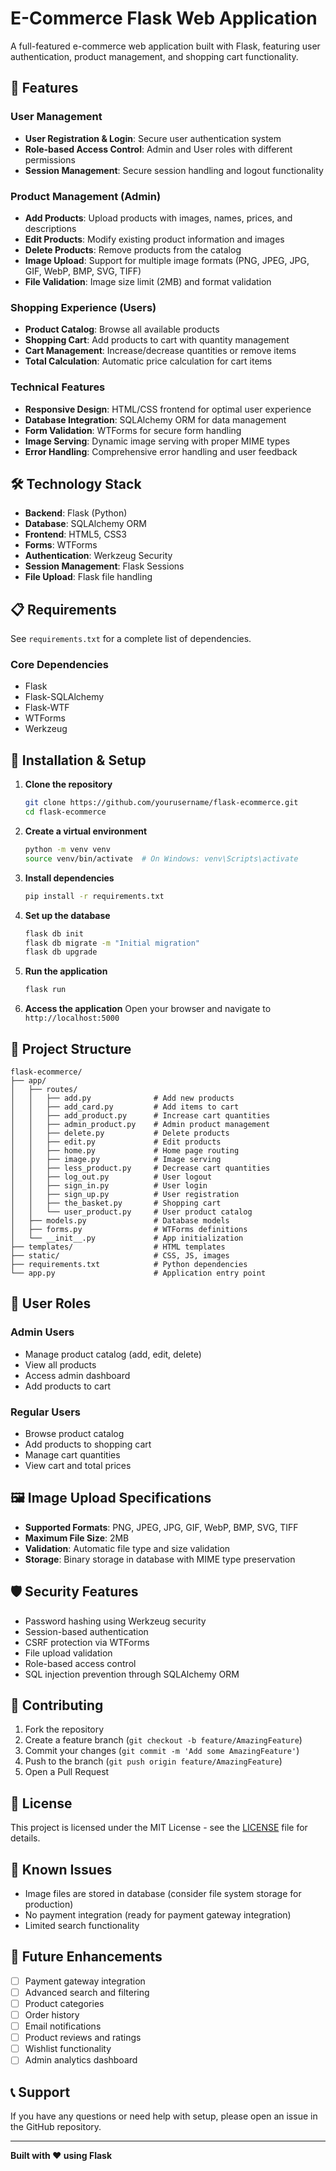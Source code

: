 # E-Commerce Flask Web Application

A full-featured e-commerce web application built with Flask, featuring user authentication, product management, and shopping cart functionality.

## 🚀 Features

### User Management
- **User Registration & Login**: Secure user authentication system
- **Role-based Access Control**: Admin and User roles with different permissions
- **Session Management**: Secure session handling and logout functionality

### Product Management (Admin)
- **Add Products**: Upload products with images, names, prices, and descriptions
- **Edit Products**: Modify existing product information and images
- **Delete Products**: Remove products from the catalog
- **Image Upload**: Support for multiple image formats (PNG, JPEG, JPG, GIF, WebP, BMP, SVG, TIFF)
- **File Validation**: Image size limit (2MB) and format validation

### Shopping Experience (Users)
- **Product Catalog**: Browse all available products
- **Shopping Cart**: Add products to cart with quantity management
- **Cart Management**: Increase/decrease quantities or remove items
- **Total Calculation**: Automatic price calculation for cart items

### Technical Features
- **Responsive Design**: HTML/CSS frontend for optimal user experience
- **Database Integration**: SQLAlchemy ORM for data management
- **Form Validation**: WTForms for secure form handling
- **Image Serving**: Dynamic image serving with proper MIME types
- **Error Handling**: Comprehensive error handling and user feedback

## 🛠️ Technology Stack

- **Backend**: Flask (Python)
- **Database**: SQLAlchemy ORM
- **Frontend**: HTML5, CSS3
- **Forms**: WTForms
- **Authentication**: Werkzeug Security
- **Session Management**: Flask Sessions
- **File Upload**: Flask file handling

## 📋 Requirements

See `requirements.txt` for a complete list of dependencies.

### Core Dependencies
- Flask
- Flask-SQLAlchemy
- Flask-WTF
- WTForms
- Werkzeug

## 🚀 Installation & Setup

1. **Clone the repository**
   ```bash
   git clone https://github.com/yourusername/flask-ecommerce.git
   cd flask-ecommerce
   ```

2. **Create a virtual environment**
   ```bash
   python -m venv venv
   source venv/bin/activate  # On Windows: venv\Scripts\activate
   ```

3. **Install dependencies**
   ```bash
   pip install -r requirements.txt
   ```

4. **Set up the database**
   ```bash
   flask db init
   flask db migrate -m "Initial migration"
   flask db upgrade
   ```

5. **Run the application**
   ```bash
   flask run
   ```

6. **Access the application**
   Open your browser and navigate to `http://localhost:5000`

## 📁 Project Structure

```
flask-ecommerce/
├── app/
│   ├── routes/
│   │   ├── add.py              # Add new products
│   │   ├── add_card.py         # Add items to cart
│   │   ├── add_product.py      # Increase cart quantities
│   │   ├── admin_product.py    # Admin product management
│   │   ├── delete.py           # Delete products
│   │   ├── edit.py             # Edit products
│   │   ├── home.py             # Home page routing
│   │   ├── image.py            # Image serving
│   │   ├── less_product.py     # Decrease cart quantities
│   │   ├── log_out.py          # User logout
│   │   ├── sign_in.py          # User login
│   │   ├── sign_up.py          # User registration
│   │   ├── the_basket.py       # Shopping cart
│   │   └── user_product.py     # User product catalog
│   ├── models.py               # Database models
│   ├── forms.py                # WTForms definitions
│   └── __init__.py             # App initialization
├── templates/                  # HTML templates
├── static/                     # CSS, JS, images
├── requirements.txt            # Python dependencies
└── app.py                      # Application entry point
```

## 🔐 User Roles

### Admin Users
- Manage product catalog (add, edit, delete)
- View all products
- Access admin dashboard
- Add products to cart

### Regular Users
- Browse product catalog
- Add products to shopping cart
- Manage cart quantities
- View cart and total prices

## 🖼️ Image Upload Specifications

- **Supported Formats**: PNG, JPEG, JPG, GIF, WebP, BMP, SVG, TIFF
- **Maximum File Size**: 2MB
- **Validation**: Automatic file type and size validation
- **Storage**: Binary storage in database with MIME type preservation

## 🛡️ Security Features

- Password hashing using Werkzeug security
- Session-based authentication
- CSRF protection via WTForms
- File upload validation
- Role-based access control
- SQL injection prevention through SQLAlchemy ORM

## 🤝 Contributing

1. Fork the repository
2. Create a feature branch (`git checkout -b feature/AmazingFeature`)
3. Commit your changes (`git commit -m 'Add some AmazingFeature'`)
4. Push to the branch (`git push origin feature/AmazingFeature`)
5. Open a Pull Request

## 📝 License

This project is licensed under the MIT License - see the [LICENSE](LICENSE) file for details.

## 🐛 Known Issues

- Image files are stored in database (consider file system storage for production)
- No payment integration (ready for payment gateway integration)
- Limited search functionality

## 🔮 Future Enhancements

- [ ] Payment gateway integration
- [ ] Advanced search and filtering
- [ ] Product categories
- [ ] Order history
- [ ] Email notifications
- [ ] Product reviews and ratings
- [ ] Wishlist functionality
- [ ] Admin analytics dashboard

## 📞 Support

If you have any questions or need help with setup, please open an issue in the GitHub repository.

---

**Built with ❤️ using Flask**
